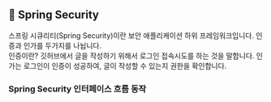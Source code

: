 ## 📌 Spring Security
스프링 시큐리티(Spring Security)이란 보안 애플리케이션 하위 프레임워크입니다. 인증과 인가를 두가지를 나뉩니다.</br>
인증이란? 깃허브에서 글을 작성하기 위해서 로그인 접속시도를 하는 것을 말합니다. 
인가는 로그인이 인증이 성공하여, 글이 작성할 수 있는지 권한을 확인합니다. 

### Spring Security 인터페이스 흐름 동작

